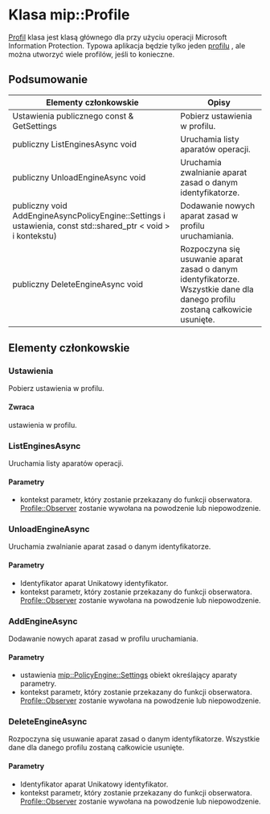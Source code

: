 # <a name="class-mipprofile"></a>Klasa mip::Profile 
[Profil](#classmip_1_1_profile) klasa jest klasą głównego dla przy użyciu operacji Microsoft Information Protection. Typowa aplikacja będzie tylko jeden [profilu](#classmip_1_1_profile) , ale można utworzyć wiele profilów, jeśli to konieczne.
## <a name="summary"></a>Podsumowanie
 Elementy członkowskie                        | Opisy                                
--------------------------------|---------------------------------------------
Ustawienia publicznego const & GetSettings | Pobierz ustawienia w profilu.
publiczny ListEnginesAsync void | Uruchamia listy aparatów operacji.
publiczny UnloadEngineAsync void | Uruchamia zwalnianie aparat zasad o danym identyfikatorze.
publiczny void AddEngineAsyncPolicyEngine::Settings i ustawienia, const std::shared_ptr < void > i kontekstu) | Dodawanie nowych aparat zasad w profilu uruchamiania.
publiczny DeleteEngineAsync void | Rozpoczyna się usuwanie aparat zasad o danym identyfikatorze. Wszystkie dane dla danego profilu zostaną całkowicie usunięte.
## <a name="members"></a>Elementy członkowskie
### <a name="settings"></a>Ustawienia
Pobierz ustawienia w profilu.
#### <a name="returns"></a>Zwraca
ustawienia w profilu.
### <a name="listenginesasync"></a>ListEnginesAsync
Uruchamia listy aparatów operacji.
#### <a name="parameters"></a>Parametry
* kontekst parametr, który zostanie przekazany do funkcji obserwatora. 
[Profile::Observer](#classmip_1_1_profile_1_1_observer) zostanie wywołana na powodzenie lub niepowodzenie.
### <a name="unloadengineasync"></a>UnloadEngineAsync
Uruchamia zwalnianie aparat zasad o danym identyfikatorze.
#### <a name="parameters"></a>Parametry
* Identyfikator aparat Unikatowy identyfikator. 
* kontekst parametr, który zostanie przekazany do funkcji obserwatora. 
[Profile::Observer](#classmip_1_1_profile_1_1_observer) zostanie wywołana na powodzenie lub niepowodzenie.
### <a name="addengineasync"></a>AddEngineAsync
Dodawanie nowych aparat zasad w profilu uruchamiania.
#### <a name="parameters"></a>Parametry
* ustawienia [mip::PolicyEngine::Settings](#classmip_1_1_policy_engine_1_1_settings) obiekt określający aparaty parametry. 
* kontekst parametr, który zostanie przekazany do funkcji obserwatora. 
[Profile::Observer](#classmip_1_1_profile_1_1_observer) zostanie wywołana na powodzenie lub niepowodzenie.
### <a name="deleteengineasync"></a>DeleteEngineAsync
Rozpoczyna się usuwanie aparat zasad o danym identyfikatorze. Wszystkie dane dla danego profilu zostaną całkowicie usunięte.
#### <a name="parameters"></a>Parametry
* Identyfikator aparat Unikatowy identyfikator. 
* kontekst parametr, który zostanie przekazany do funkcji obserwatora. 
[Profile::Observer](#classmip_1_1_profile_1_1_observer) zostanie wywołana na powodzenie lub niepowodzenie.
